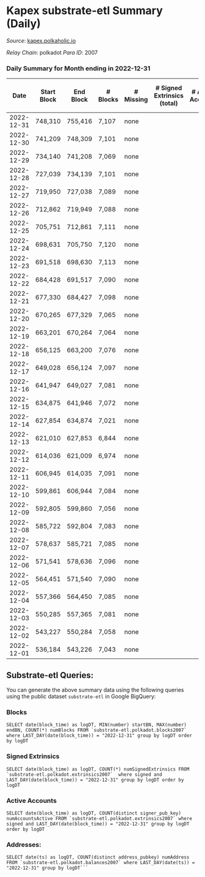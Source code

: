# Kapex substrate-etl Summary (Daily)

_Source_: [kapex.polkaholic.io](https://kapex.polkaholic.io)

*Relay Chain*: polkadot
*Para ID*: 2007



### Daily Summary for Month ending in 2022-12-31


| Date | Start Block | End Block | # Blocks | # Missing | # Signed Extrinsics (total) | # Active Accounts | # Addresses with Balances | # Events | # Transfers | # XCM Transfers In | # XCM Transfers Out |
| ---- | ----------- | --------- | -------- | --------- | --------------------------- | ----------------- | ------------------------- | -------- | ----------- | ------------------ | ------------------- |
| 2022-12-31 | 748,310 | 755,416 | 7,107 | none  |  |  | 3 | 11,841 |   |   |   |
| 2022-12-30 | 741,209 | 748,309 | 7,101 | none  |  |  |  | 5,906 |   |   |   |
| 2022-12-29 | 734,140 | 741,208 | 7,069 | none  |  |  |  | 5,918 |   |   |   |
| 2022-12-28 | 727,039 | 734,139 | 7,101 | none  |  |  |  | 5,930 |   |   |   |
| 2022-12-27 | 719,950 | 727,038 | 7,089 | none  |  |  |  | 5,918 |   |   |   |
| 2022-12-26 | 712,862 | 719,949 | 7,088 | none  |  |  |  | 5,927 |   |   |   |
| 2022-12-25 | 705,751 | 712,861 | 7,111 | none  |  |  |  | 5,939 |   |   |   |
| 2022-12-24 | 698,631 | 705,750 | 7,120 | none  |  |  |  | 5,943 |   |   |   |
| 2022-12-23 | 691,518 | 698,630 | 7,113 | none  |  |  |  | 5,949 |   |   |   |
| 2022-12-22 | 684,428 | 691,517 | 7,090 | none  |  |  |  | 6,508 |   |   |   |
| 2022-12-21 | 677,330 | 684,427 | 7,098 | none  |  |  |  | 5,937 |   |   |   |
| 2022-12-20 | 670,265 | 677,329 | 7,065 | none  |  |  |  | 6,510 |   |   |   |
| 2022-12-19 | 663,201 | 670,264 | 7,064 | none  |  |  |  | 5,906 |   |   |   |
| 2022-12-18 | 656,125 | 663,200 | 7,076 | none  |  |  |  | 5,902 |   |   |   |
| 2022-12-17 | 649,028 | 656,124 | 7,097 | none  |  |  |  | 5,926 |   |   |   |
| 2022-12-16 | 641,947 | 649,027 | 7,081 | none  |  |  |  | 5,920 |   |   |   |
| 2022-12-15 | 634,875 | 641,946 | 7,072 | none  |  |  |  | 5,878 |   |   |   |
| 2022-12-14 | 627,854 | 634,874 | 7,021 | none  |  |  |  | 5,282 |   |   |   |
| 2022-12-13 | 621,010 | 627,853 | 6,844 | none  |  |  |  | 5,123 |   |   |   |
| 2022-12-12 | 614,036 | 621,009 | 6,974 | none  |  |  |  | 6,453 |   |   |   |
| 2022-12-11 | 606,945 | 614,035 | 7,091 | none  |  |  |  | 6,524 |   |   |   |
| 2022-12-10 | 599,861 | 606,944 | 7,084 | none  |  |  |  | 7,088 |   |   |   |
| 2022-12-09 | 592,805 | 599,860 | 7,056 | none  |  |  |  | 10,009 |   |   |   |
| 2022-12-08 | 585,722 | 592,804 | 7,083 | none  |  |  |  | 14,170 |   |   |   |
| 2022-12-07 | 578,637 | 585,721 | 7,085 | none  |  |  |  | 14,174 |   |   |   |
| 2022-12-06 | 571,541 | 578,636 | 7,096 | none  |  |  |  | 14,196 |   |   |   |
| 2022-12-05 | 564,451 | 571,540 | 7,090 | none  |  |  |  | 14,184 |   |   |   |
| 2022-12-04 | 557,366 | 564,450 | 7,085 | none  |  |  | 3 | 14,178 |   | 1  |   |
| 2022-12-03 | 550,285 | 557,365 | 7,081 | none  |  |  |  | 14,166 |   |   |   |
| 2022-12-02 | 543,227 | 550,284 | 7,058 | none  |  |  |  | 14,120 |   |   |   |
| 2022-12-01 | 536,184 | 543,226 | 7,043 | none  |  |  |  | 14,090 |   | 3  |   |

## Substrate-etl Queries:
You can generate the above summary data using the following queries using the public dataset `substrate-etl` in Google BigQuery:


### Blocks
```
SELECT date(block_time) as logDT, MIN(number) startBN, MAX(number) endBN, COUNT(*) numBlocks FROM `substrate-etl.polkadot.blocks2007`  where LAST_DAY(date(block_time)) = "2022-12-31" group by logDT order by logDT
```


### Signed Extrinsics
```
SELECT date(block_time) as logDT, COUNT(*) numSignedExtrinsics FROM `substrate-etl.polkadot.extrinsics2007`  where signed and LAST_DAY(date(block_time)) = "2022-12-31" group by logDT order by logDT
```


### Active Accounts
```
SELECT date(block_time) as logDT, COUNT(distinct signer_pub_key) numAccountsActive FROM `substrate-etl.polkadot.extrinsics2007` where signed and LAST_DAY(date(block_time)) = "2022-12-31" group by logDT order by logDT
```


### Addresses:
```
SELECT date(ts) as logDT, COUNT(distinct address_pubkey) numAddress FROM `substrate-etl.polkadot.balances2007` where LAST_DAY(date(ts)) = "2022-12-31" group by logDT```

